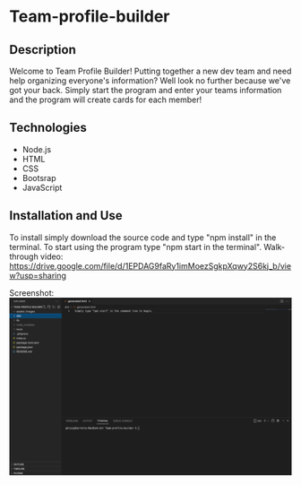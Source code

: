 # Team-profile-builder

## Description
Welcome to Team Profile Builder!
Putting together a new dev team and need help organizing everyone's information? Well look no further because we've got your back.
Simply start the program and enter your teams information and the program will create cards for each member!

## Technologies
* Node.js
* HTML
* CSS
* Bootsrap
* JavaScript

## Installation and Use
To install simply download the source code and type "npm install" in the terminal. 
To start using the program type "npm start in the terminal".
Walk-through video: https://drive.google.com/file/d/1EPDAG9faRy1imMoezSgkpXqwy2S6kj_b/view?usp=sharing

Screenshot:
<img src="./assets/images/Screenshot.png">
